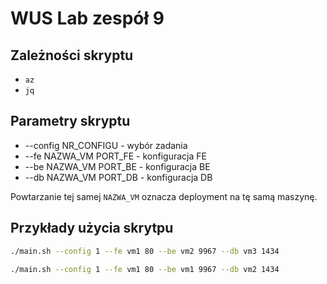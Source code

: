 # WUS Lab zespół 9

## Zależności skryptu

* `az`
* `jq`

## Parametry skryptu

* --config NR_CONFIGU - wybór zadania
* --fe NAZWA_VM PORT_FE - konfiguracja FE
* --be NAZWA_VM PORT_BE - konfiguracja BE
* --db NAZWA_VM PORT_DB - konfiguracja DB

Powtarzanie tej samej `NAZWA_VM` oznacza deployment na tę samą maszynę.

## Przykłady użycia skrytpu

```sh
./main.sh --config 1 --fe vm1 80 --be vm2 9967 --db vm3 1434
```

```sh
./main.sh --config 1 --fe vm1 80 --be vm1 9967 --db vm2 1434
```
